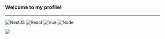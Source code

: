 ### Welcome to my profile!

---

<p>
  <img alt="NestJS" src="https://img.shields.io/badge/NestJS-E0234E?logo=NestJS&logoColor=white&style=flat" />
  <img alt="React" src="https://img.shields.io/badge/React-61DAFB?logo=React&logoColor=white&style=flat" />
  <img alt="Vue" src="https://img.shields.io/badge/Vue.js-4FC08D?logo=Vue.js&logoColor=white&style=flat" />
  <img alt="Node" src="https://img.shields.io/badge/Node.js-339933?logo=Node.js&logoColor=white&style=flat" />
</p>


<img src="https://github-readme-stats.vercel.app/api/top-langs/?username=stroogle&layout=compact" />

<!--
**stroogle/stroogle** is a ✨ _special_ ✨ repository because its `README.md` (this file) appears on your GitHub profile.

Here are some ideas to get you started:

- 🔭 I’m currently working on ...
- 🌱 I’m currently learning ...
- 👯 I’m looking to collaborate on ...
- 🤔 I’m looking for help with ...
- 💬 Ask me about ...
- 📫 How to reach me: ...
- 😄 Pronouns: ...
- ⚡ Fun fact: ...
-->
